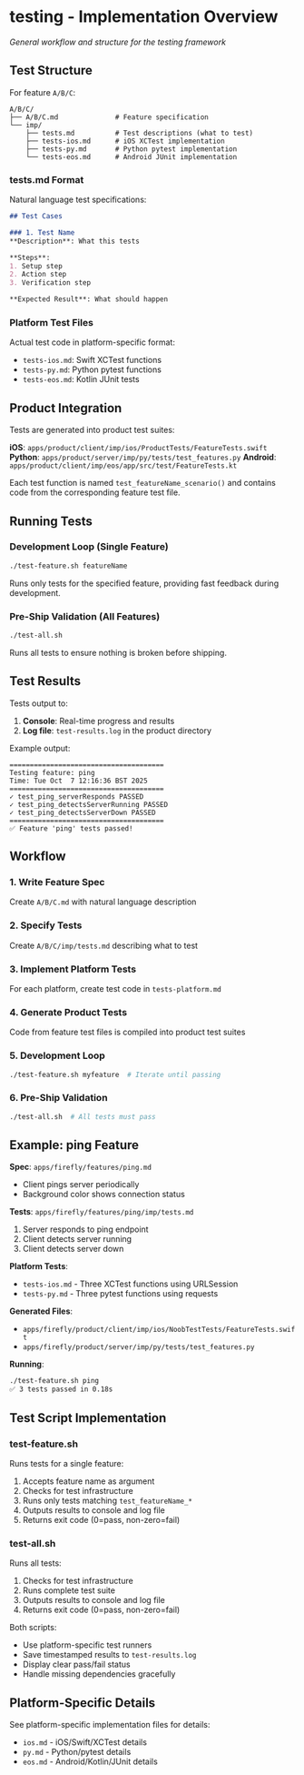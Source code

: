 # testing - Implementation Overview
*General workflow and structure for the testing framework*

## Test Structure

For feature `A/B/C`:

```
A/B/C/
├── A/B/C.md              # Feature specification
└── imp/
    ├── tests.md          # Test descriptions (what to test)
    ├── tests-ios.md      # iOS XCTest implementation
    ├── tests-py.md       # Python pytest implementation
    └── tests-eos.md      # Android JUnit implementation
```

### tests.md Format

Natural language test specifications:

```markdown
## Test Cases

### 1. Test Name
**Description**: What this tests

**Steps**:
1. Setup step
2. Action step
3. Verification step

**Expected Result**: What should happen
```

### Platform Test Files

Actual test code in platform-specific format:
- `tests-ios.md`: Swift XCTest functions
- `tests-py.md`: Python pytest functions
- `tests-eos.md`: Kotlin JUnit tests

## Product Integration

Tests are generated into product test suites:

**iOS**: `apps/product/client/imp/ios/ProductTests/FeatureTests.swift`
**Python**: `apps/product/server/imp/py/tests/test_features.py`
**Android**: `apps/product/client/imp/eos/app/src/test/FeatureTests.kt`

Each test function is named `test_featureName_scenario()` and contains code from the corresponding feature test file.

## Running Tests

### Development Loop (Single Feature)

```bash
./test-feature.sh featureName
```

Runs only tests for the specified feature, providing fast feedback during development.

### Pre-Ship Validation (All Features)

```bash
./test-all.sh
```

Runs all tests to ensure nothing is broken before shipping.

## Test Results

Tests output to:
1. **Console**: Real-time progress and results
2. **Log file**: `test-results.log` in the product directory

Example output:
```
======================================
Testing feature: ping
Time: Tue Oct  7 12:16:36 BST 2025
======================================
✓ test_ping_serverResponds PASSED
✓ test_ping_detectsServerRunning PASSED
✓ test_ping_detectsServerDown PASSED
======================================
✅ Feature 'ping' tests passed!
```

## Workflow

### 1. Write Feature Spec
Create `A/B/C.md` with natural language description

### 2. Specify Tests
Create `A/B/C/imp/tests.md` describing what to test

### 3. Implement Platform Tests
For each platform, create test code in `tests-platform.md`

### 4. Generate Product Tests
Code from feature test files is compiled into product test suites

### 5. Development Loop
```bash
./test-feature.sh myfeature  # Iterate until passing
```

### 6. Pre-Ship Validation
```bash
./test-all.sh  # All tests must pass
```

## Example: ping Feature

**Spec**: `apps/firefly/features/ping.md`
- Client pings server periodically
- Background color shows connection status

**Tests**: `apps/firefly/features/ping/imp/tests.md`
1. Server responds to ping endpoint
2. Client detects server running
3. Client detects server down

**Platform Tests**:
- `tests-ios.md` - Three XCTest functions using URLSession
- `tests-py.md` - Three pytest functions using requests

**Generated Files**:
- `apps/firefly/product/client/imp/ios/NoobTestTests/FeatureTests.swift`
- `apps/firefly/product/server/imp/py/tests/test_features.py`

**Running**:
```bash
./test-feature.sh ping
✅ 3 tests passed in 0.18s
```

## Test Script Implementation

### test-feature.sh

Runs tests for a single feature:
1. Accepts feature name as argument
2. Checks for test infrastructure
3. Runs only tests matching `test_featureName_*`
4. Outputs results to console and log file
5. Returns exit code (0=pass, non-zero=fail)

### test-all.sh

Runs all tests:
1. Checks for test infrastructure
2. Runs complete test suite
3. Outputs results to console and log file
4. Returns exit code (0=pass, non-zero=fail)

Both scripts:
- Use platform-specific test runners
- Save timestamped results to `test-results.log`
- Display clear pass/fail status
- Handle missing dependencies gracefully

## Platform-Specific Details

See platform-specific implementation files for details:
- `ios.md` - iOS/Swift/XCTest details
- `py.md` - Python/pytest details
- `eos.md` - Android/Kotlin/JUnit details
